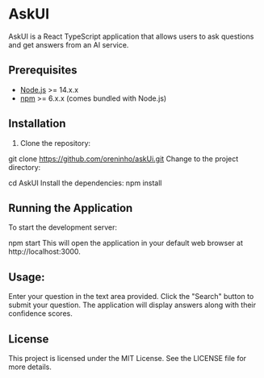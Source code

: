 # AskUI

AskUI is a React TypeScript application that allows users to ask questions and get answers from an AI service.

## Prerequisites

- [Node.js](https://nodejs.org/) >= 14.x.x
- [npm](https://www.npmjs.com/) >= 6.x.x (comes bundled with Node.js)

## Installation

1. Clone the repository:

git clone https://github.com/oreninho/askUi.git
Change to the project directory:

cd AskUI
Install the dependencies:
npm install

## Running the Application
To start the development server:

npm start
This will open the application in your default web browser at http://localhost:3000.

## Usage:
Enter your question in the text area provided.
Click the "Search" button to submit your question.
The application will display answers along with their confidence scores.

## License
This project is licensed under the MIT License. See the LICENSE file for more details.
